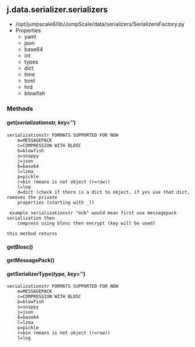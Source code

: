 <!-- toc -->
## j.data.serializer.serializers

- /opt/jumpscale8/lib/JumpScale/data/serializers/SerializersFactory.py
- Properties
    - yaml
    - json
    - base64
    - int
    - types
    - dict
    - time
    - toml
    - hrd
    - blowfish

### Methods

#### get(*serializationstr, key=''*) 

```
serializationstr FORMATS SUPPORTED FOR NOW
    m=MESSAGEPACK
    c=COMPRESSION WITH BLOSC
    b=blowfish
    s=snappy
    j=json
    b=base64
    l=lzma
    p=pickle
    r=bin (means is not object (r=raw))
    l=log
    d=dict (check if there is a dict to object, if yes use that dict, removes the private
    properties (starting with _))

 example serializationstr "mcb" would mean first use messagepack serialization then
    compress using blosc then encrypt (key will be used)

this method returns

```

#### getBlosc() 

#### getMessagePack() 

#### getSerializerType(*type, key=''*) 

```
serializationstr FORMATS SUPPORTED FOR NOW
    m=MESSAGEPACK
    c=COMPRESSION WITH BLOSC
    b=blowfish
    s=snappy
    j=json
    6=base64
    l=lzma
    p=pickle
    r=bin (means is not object (r=raw))
    l=log

```

